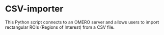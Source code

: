 # CSV-importer
This Python script connects to an OMERO server and allows users to import rectangular  ROIs (Regions of Interest) from a CSV file.
